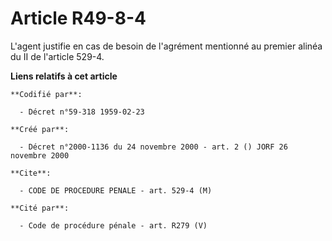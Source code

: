# Article R49-8-4

L'agent justifie en cas de besoin de l'agrément mentionné au premier alinéa du II de l'article 529-4.

**Liens relatifs à cet article**

	**Codifié par**:

	  - Décret n°59-318 1959-02-23

	**Créé par**:

	  - Décret n°2000-1136 du 24 novembre 2000 - art. 2 () JORF 26 novembre 2000

	**Cite**:

	  - CODE DE PROCEDURE PENALE - art. 529-4 (M)

	**Cité par**:

	  - Code de procédure pénale - art. R279 (V)
